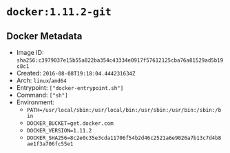 # `docker:1.11.2-git`

## Docker Metadata

- Image ID: `sha256:c3979037e15b55a822ba354c43334e0917f57612125cba76a81529ad5b19c8c1`
- Created: `2016-08-08T19:18:04.444231634Z`
- Arch: `linux`/`amd64`
- Entrypoint: `["docker-entrypoint.sh"]`
- Command: `["sh"]`
- Environment:
  - `PATH=/usr/local/sbin:/usr/local/bin:/usr/sbin:/usr/bin:/sbin:/bin`
  - `DOCKER_BUCKET=get.docker.com`
  - `DOCKER_VERSION=1.11.2`
  - `DOCKER_SHA256=8c2e0c35e3cda11706f54b2d46c2521a6e9026a7b13c7d4b8ae1f3a706fc55e1`
